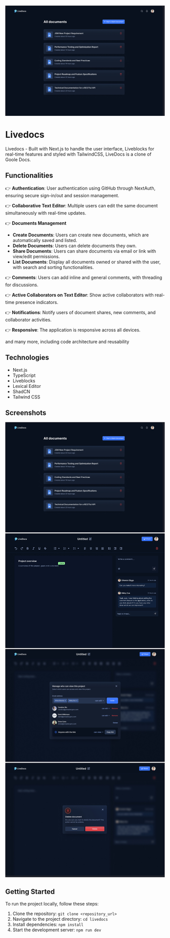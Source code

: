 ![Logo](screenshots/1.jpeg)

# Livedocs

Livedocs - Built with Next.js to handle the user interface, Liveblocks for real-time features and styled with TailwindCSS, LiveDocs is a clone of Goole Docs.

## Functionalities

👉 **Authentication**: User authentication using GitHub through NextAuth, ensuring secure sign-in/out and session management.

👉 **Collaborative Text Editor**: Multiple users can edit the same document simultaneously with real-time updates.

👉 **Documents Management**
   - **Create Documents**: Users can create new documents, which are automatically saved and listed.
   - **Delete Documents**: Users can delete documents they own.
   - **Share Documents**: Users can share documents via email or link with view/edit permissions.
   - **List Documents**: Display all documents owned or shared with the user, with search and sorting functionalities.

👉 **Comments**: Users can add inline and general comments, with threading for discussions.

👉 **Active Collaborators on Text Editor**: Show active collaborators with real-time presence indicators.

👉 **Notifications**: Notify users of document shares, new comments, and collaborator activities.

👉 **Responsive**: The application is responsive across all devices.

and many more, including code architecture and reusability

## Technologies 

- Next.js
- TypeScript
- Liveblocks
- Lexical Editor
- ShadCN
- Tailwind CSS

## Screenshots

![Screenshot 1](screenshots/1.jpeg)
![Screenshot 2](screenshots/2.jpeg)
![Screenshot 3](screenshots/3.jpeg)
![Screenshot 4](screenshots/4.jpeg)

## Getting Started

To run the project locally, follow these steps:

1. Clone the repository: `git clone <repository_url>`
2. Navigate to the project directory: `cd livedocs`
3. Install dependencies: `npm install`
4. Start the development server: `npm run dev`
